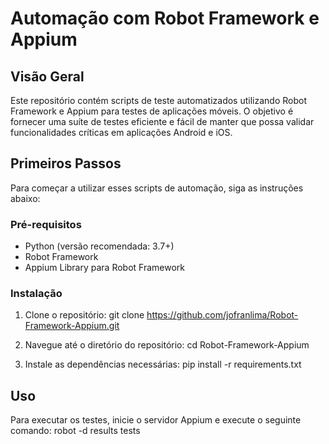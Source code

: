 # Automação com Robot Framework e Appium

## Visão Geral
Este repositório contém scripts de teste automatizados utilizando Robot Framework e Appium para testes de aplicações móveis. O objetivo é fornecer uma suíte de testes eficiente e fácil de manter que possa validar funcionalidades críticas em aplicações Android e iOS.

## Primeiros Passos
Para começar a utilizar esses scripts de automação, siga as instruções abaixo:

### Pré-requisitos
- Python (versão recomendada: 3.7+)
- Robot Framework
- Appium Library para Robot Framework

### Instalação
1. Clone o repositório:
git clone https://github.com/jofranlima/Robot-Framework-Appium.git

2. Navegue até o diretório do repositório:
cd Robot-Framework-Appium

3. Instale as dependências necessárias:
pip install -r requirements.txt


## Uso
Para executar os testes, inicie o servidor Appium e execute o seguinte comando:
robot -d results tests

